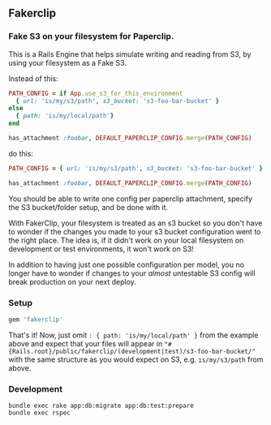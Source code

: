 ## Fakerclip

### Fake S3 on your filesystem for Paperclip.

This is a Rails Engine that helps simulate writing and reading from S3, by using your filesystem as a Fake S3.

Instead of this:
``` ruby
PATH_CONFIG = if App.use_s3_for_this_environment
  { url: 'is/my/s3/path', s3_bucket: 's3-foo-bar-bucket' }
else
  { path: 'is/my/local/path'}
end

has_attachment :foobar, DEFAULT_PAPERCLIP_CONFIG.merge(PATH_CONFIG)

```
do this:
``` ruby
PATH_CONFIG = { url: 'is/my/s3/path', s3_bucket: 's3-foo-bar-bucket' }

has_attachment :foobar, DEFAULT_PAPERCLIP_CONFIG.merge(PATH_CONFIG)
```

You should be able to write one config per paperclip attachment, specify the S3 bucket/folder setup, and be done with it.

With FakerClip, your filesystem is treated as an s3 bucket so you don't have to wonder if the changes you made to your s3 bucket configuration went to the right place.  The idea is, if it didn't work on your local filesystem on development or test environments, it won't work on S3!

In addition to having just one possible configuration per model, you no longer have to wonder if changes to your _almost_ untestable S3 config will break production on your next deploy.
### Setup

``` ruby
gem 'fakerclip'
```

That's it!  Now, just omit `: { path: 'is/my/local/path' }` from the example above and expect that your files will appear in `"#{Rails.root}/public/fakerclip/(development|test)/s3-foo-bar-bucket/"` with the same structure as you would expect on S3, e.g. `is/my/s3/path` from above.

### Development

``` shell
bundle exec rake app:db:migrate app:db:test:prepare
bundle exec rspec
```
